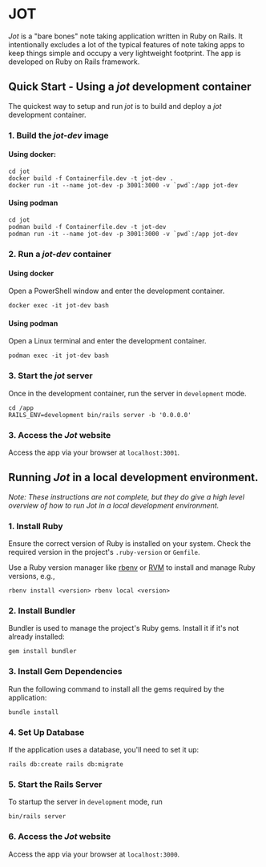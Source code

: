 # JOT

_Jot_ is a "bare bones" note taking application written in Ruby on Rails. It
intentionally excludes a lot of the typical features of note taking apps to
keep things simple and occupy a very lightweight footprint. The app is developed
on Ruby on Rails framework.

## Quick Start - Using a _jot_ development container
The quickest way to setup and run _jot_ is to build and deploy a _jot_
development container.

### 1. Build the _jot-dev_ image
#### Using docker:
```
cd jot
docker build -f Containerfile.dev -t jot-dev .
docker run -it --name jot-dev -p 3001:3000 -v `pwd`:/app jot-dev
```

#### Using podman
```
cd jot
podman build -f Containerfile.dev -t jot-dev
podman run -it --name jot-dev -p 3001:3000 -v `pwd`:/app jot-dev
```
### 2. Run a _jot-dev_ container
#### Using docker
Open a PowerShell window and enter the development container.
```
docker exec -it jot-dev bash
```
#### Using podman
Open a Linux terminal and enter the development container.
```
podman exec -it jot-dev bash
```
### 3. Start the _jot_ server
Once in the development container, run the server in `development` mode.
```
cd /app
RAILS_ENV=development bin/rails server -b '0.0.0.0'
```
### 3. Access the _Jot_ website
Access the app via your browser at `localhost:3001`.

## Running _Jot_ in a local development environment.

_Note: These instructions are not complete, but they do give a high level
overview of how to run _Jot_ in a local development environment._

### 1. Install Ruby 
Ensure the correct version of Ruby is installed on your system. Check the required version in the project's `.ruby-version` or `Gemfile`.

Use a Ruby version manager like [rbenv](https://github.com/rbenv/rbenv) or [RVM](https://rvm.io/) to install and manage Ruby versions, e.g.,
```
rbenv install <version> rbenv local <version>
```    
### 2. Install Bundler

Bundler is used to manage the project's Ruby gems. Install it if it's not already installed:
```
gem install bundler
```
### 3. Install Gem Dependencies

Run the following command to install all the gems required by the application:
```
bundle install
```
### 4. Set Up Database

If the application uses a database, you'll need to set it up:
```
rails db:create rails db:migrate
```
### 5. Start the Rails Server

To startup the server in `development` mode, run
```
bin/rails server
```
### 6. Access the _Jot_ website
Access the app via your browser at `localhost:3000`.